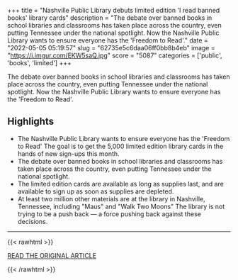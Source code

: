 +++
title = "Nashville Public Library debuts limited edition 'I read banned books' library cards"
description = "The debate over banned books in school libraries and classrooms has taken place across the country, even putting Tennessee under the national spotlight. Now the Nashville Public Library wants to ensure everyone has the 'Freedom to Read'."
date = "2022-05-05 05:19:57"
slug = "62735e5c6daa06ff0bb8b4eb"
image = "https://i.imgur.com/EKW5saQ.jpg"
score = "5087"
categories = ['public', 'books', 'limited']
+++

The debate over banned books in school libraries and classrooms has taken place across the country, even putting Tennessee under the national spotlight. Now the Nashville Public Library wants to ensure everyone has the 'Freedom to Read'.

## Highlights

- The Nashville Public Library wants to ensure everyone has the 'Freedom to Read' The goal is to get the 5,000 limited edition library cards in the hands of new sign-ups this month.
- The debate over banned books in school libraries and classrooms has taken place across the country, even putting Tennessee under the national spotlight.
- The limited edition cards are available as long as supplies last, and are available to sign up as soon as supplies are depleted.
- At least two million other materials are at the library in Nashville, Tennessee, including "Maus" and "Walk Two Moons" The library is not trying to be a push back — a force pushing back against these decisions.

---

{{< rawhtml >}}
  <p class="article-category">
    <a target="_blank" href="https://www.newschannel5.com/news/nashville-public-library-debuts-limited-edition-i-read-banned-books-library-cards">READ THE ORIGINAL ARTICLE</a>
  </p>
{{< /rawhtml >}}
